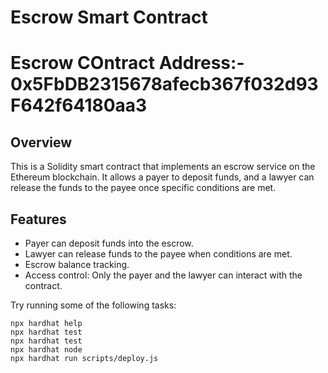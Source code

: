 # Escrow Smart Contract

# Escrow COntract Address:- 0x5FbDB2315678afecb367f032d93F642f64180aa3

## Overview

This is a Solidity smart contract that implements an escrow service on the Ethereum blockchain. It allows a payer to deposit funds, and a lawyer can release the funds to the payee once specific conditions are met.

## Features

- Payer can deposit funds into the escrow.
- Lawyer can release funds to the payee when conditions are met.
- Escrow balance tracking.
- Access control: Only the payer and the lawyer can interact with the contract.

Try running some of the following tasks:

```shell
npx hardhat help
npx hardhat test
npx hardhat test
npx hardhat node
npx hardhat run scripts/deploy.js
```
 